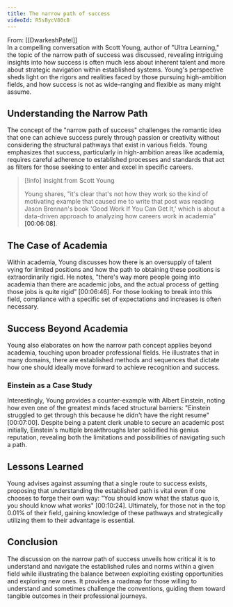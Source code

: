 ```yaml
---
title: The narrow path of success
videoId: R5sBycV80c8
---
```


From: [[DwarkeshPatel]] <br/> 
In a compelling conversation with Scott Young, author of "Ultra Learning," the topic of the narrow path of success was discussed, revealing intriguing insights into how success is often much less about inherent talent and more about strategic navigation within established systems. Young's perspective sheds light on the rigors and realities faced by those pursuing high-ambition fields, and how success is not as wide-ranging and flexible as many might assume.

## Understanding the Narrow Path

The concept of the "narrow path of success" challenges the romantic idea that one can achieve success purely through passion or creativity without considering the structural pathways that exist in various fields. Young emphasizes that success, particularly in high-ambition areas like academia, requires careful adherence to established processes and standards that act as filters for those seeking to enter and excel in specific careers.

> [!info] Insight from Scott Young
> 
> Young shares, "it's clear that's not how they work so the kind of motivating example that caused me to write that post was reading Jason Brennan's book 'Good Work If You Can Get It,' which is about a data-driven approach to analyzing how careers work in academia" <a class="yt-timestamp" data-t="00:06:08">[00:06:08]</a>.

## The Case of Academia

Within academia, Young discusses how there is an oversupply of talent vying for limited positions and how the path to obtaining these positions is extraordinarily rigid. He notes, "there's way more people going into academia than there are academic jobs, and the actual process of getting those jobs is quite rigid” <a class="yt-timestamp" data-t="00:06:46">[00:06:46]</a>. For those looking to break into this field, compliance with a specific set of expectations and increases is often necessary.

## Success Beyond Academia

Young also elaborates on how the narrow path concept applies beyond academia, touching upon broader professional fields. He illustrates that in many domains, there are established methods and sequences that dictate how one should ideally move forward to achieve recognition and success.

### Einstein as a Case Study

Interestingly, Young provides a counter-example with Albert Einstein, noting how even one of the greatest minds faced structural barriers: "Einstein struggled to get through this because he didn't have the right resume" <a class="yt-timestamp" data-t="00:07:00">[00:07:00]</a>. Despite being a patent clerk unable to secure an academic post initially, Einstein's multiple breakthroughs later solidified his genius reputation, revealing both the limitations and possibilities of navigating such a path.

## Lessons Learned

Young advises against assuming that a single route to success exists, proposing that understanding the established path is vital even if one chooses to forge their own way: "You should know what the status quo is, you should know what works" <a class="yt-timestamp" data-t="00:10:24">[00:10:24]</a>. Ultimately, for those not in the top 0.01% of their field, gaining knowledge of these pathways and strategically utilizing them to their advantage is essential.

## Conclusion

The discussion on the narrow path of success unveils how critical it is to understand and navigate the established rules and norms within a given field while illustrating the balance between exploiting existing opportunities and exploring new ones. It provides a roadmap for those willing to understand and sometimes challenge the conventions, guiding them toward tangible outcomes in their professional journeys.